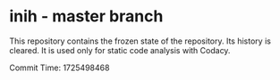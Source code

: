 # inih - master branch

This repository contains the frozen state of the repository.
Its history is cleared. It is used only for static code
analysis with Codacy.

Commit Time: 1725498468